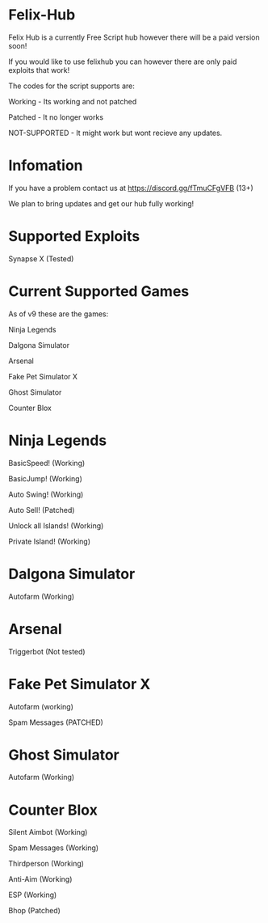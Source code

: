 
# Felix-Hub

Felix Hub is a currently Free Script hub however there will be a paid version soon!

If you would like to use felixhub you can however there are only paid exploits that work!

The codes for the script supports are:

Working - Its working and not patched

Patched - It no longer works

NOT-SUPPORTED - It might work but wont recieve any updates.

# Infomation

If you have a problem contact us at https://discord.gg/fTmuCFgVFB (13+)

We plan to bring updates and get our hub fully working!

# Supported Exploits

Synapse X (Tested)

# Current Supported Games

As of v9 these are the games:

Ninja Legends

Dalgona Simulator

Arsenal

Fake Pet Simulator X

Ghost Simulator

Counter Blox

# Ninja Legends

BasicSpeed! (Working)

BasicJump! (Working)

Auto Swing! (Working)

Auto Sell! (Patched)

Unlock all Islands! (Working)

Private Island! (Working)

# Dalgona Simulator

Autofarm (Working)

# Arsenal

Triggerbot (Not tested)

# Fake Pet Simulator X

Autofarm (working)

Spam Messages (PATCHED)

# Ghost Simulator

Autofarm (Working)

# Counter Blox

Silent Aimbot (Working)

Spam Messages (Working)

Thirdperson (Working)

Anti-Aim (Working)

ESP (Working)

Bhop (Patched)
